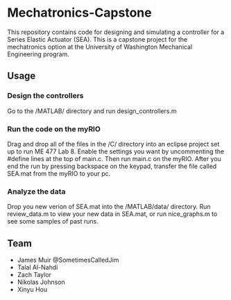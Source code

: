 # Mechatronics-Capstone
This repository contains code for designing and simulating a controller for a Series Elastic Actuator (SEA). This is a capstone project for the mechatronics option at the University of Washington Mechanical Engineering program.
## Usage
### Design the controllers
Go to the /MATLAB/ directory and run design_controllers.m
### Run the code on the myRIO
Drag and drop all of the files in the /C/ directory into an eclipse project set up to run ME 477 Lab 8. Enable the settings you want by uncommenting the #define lines at the top of main.c. Then run main.c on the myRIO. After you end the run by pressing backspace on the keypad, transfer the file called SEA.mat from the myRIO to your pc.
### Analyze the data
Drop you new verion of SEA.mat into the /MATLAB/data/ directory. Run review_data.m to view your new data in SEA.mat, or run nice_graphs.m to see some samples of past runs.
## Team
* James Muir @SometimesCalledJim
* Talal Al-Nahdi
* Zach Taylor
* Nikolas Johnson
* Xinyu Hou

